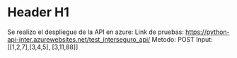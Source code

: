 # Header H1
Se realizo el despliegue de la API en azure:
Link de pruebas: https://python-api-inter.azurewebsites.net/test_interseguro_api/ 
Metodo: POST
Input: [[1,2,7],[3,4,5], [3,11,88]] 
